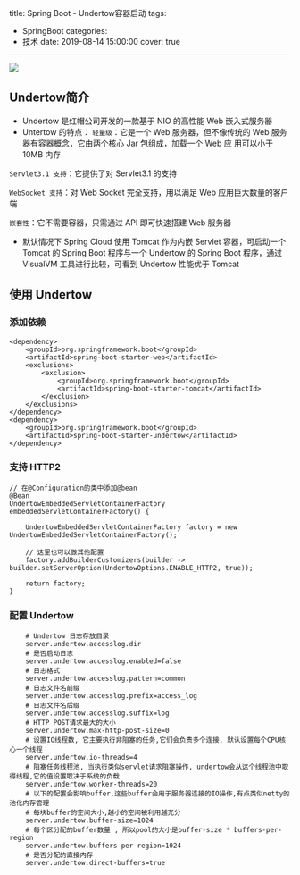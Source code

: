 title: Spring Boot - Undertow容器启动
tags:
  - SpringBoot
categories:
  - 技术
date: 2019-08-14 15:00:00
cover: true

---
![](https://imgconvert.csdnimg.cn/aHR0cHM6Ly91cGxvYWQtaW1hZ2VzLmppYW5zaHUuaW8vdXBsb2FkX2ltYWdlcy8xMjU1MzI0OS05MmJmNTNhYmFhZTM2OGI4LmpwZw?x-oss-process=image/format,png )
<!-- more -->

## Undertow简介
* Undertow 是红帽公司开发的一款基于 NIO 的高性能 Web 嵌入式服务器
* Untertow 的特点： 
  `轻量级`：它是一个 Web 服务器，但不像传统的 Web 服务器有容器概念，它由两个核心 Jar 包组成，加载一个 Web 应 用可以小于 10MB 内存
  
 `Servlet3.1 支持`：它提供了对 Servlet3.1 的支持

 `WebSocket 支持`：对 Web Socket 完全支持，用以满足 Web 应用巨大数量的客户端

 `嵌套性`：它不需要容器，只需通过 API 即可快速搭建 Web 服务器
 
* 默认情况下 Spring Cloud 使用 Tomcat 作为内嵌 Servlet 容器，可启动一个 Tomcat 的 Spring Boot 程序与一个 Undertow 的 Spring Boot 程序，通过 VisualVM 工具进行比较，可看到 Undertow 性能优于 Tomcat

## 使用 Undertow

### 添加依赖
```
<dependency>
    <groupId>org.springframework.boot</groupId>
    <artifactId>spring-boot-starter-web</artifactId>
    <exclusions>
        <exclusion>
            <groupId>org.springframework.boot</groupId>
            <artifactId>spring-boot-starter-tomcat</artifactId>
        </exclusion>
    </exclusions>
</dependency>
<dependency>
    <groupId>org.springframework.boot</groupId>
    <artifactId>spring-boot-starter-undertow</artifactId>
</dependency>
```
### 支持 HTTP2
```
// 在@Configuration的类中添加@bean
@Bean
UndertowEmbeddedServletContainerFactory embeddedServletContainerFactory() {
    
    UndertowEmbeddedServletContainerFactory factory = new UndertowEmbeddedServletContainerFactory();
    
    // 这里也可以做其他配置
    factory.addBuilderCustomizers(builder -> builder.setServerOption(UndertowOptions.ENABLE_HTTP2, true));
    
    return factory;
}
```
### 配置 Undertow
```
    # Undertow 日志存放目录
    server.undertow.accesslog.dir
    # 是否启动日志
    server.undertow.accesslog.enabled=false 
    # 日志格式
    server.undertow.accesslog.pattern=common
    # 日志文件名前缀
    server.undertow.accesslog.prefix=access_log
    # 日志文件名后缀
    server.undertow.accesslog.suffix=log
    # HTTP POST请求最大的大小
    server.undertow.max-http-post-size=0 
    # 设置IO线程数, 它主要执行非阻塞的任务,它们会负责多个连接, 默认设置每个CPU核心一个线程
    server.undertow.io-threads=4
    # 阻塞任务线程池, 当执行类似servlet请求阻塞操作, undertow会从这个线程池中取得线程,它的值设置取决于系统的负载
    server.undertow.worker-threads=20
    # 以下的配置会影响buffer,这些buffer会用于服务器连接的IO操作,有点类似netty的池化内存管理
    # 每块buffer的空间大小,越小的空间被利用越充分
    server.undertow.buffer-size=1024
    # 每个区分配的buffer数量 , 所以pool的大小是buffer-size * buffers-per-region
    server.undertow.buffers-per-region=1024
    # 是否分配的直接内存
    server.undertow.direct-buffers=true
```